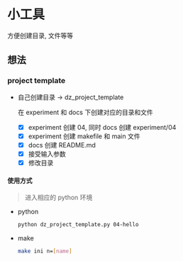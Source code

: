 # 小工具

方便创建目录, 文件等等

## 想法

### project template

- 自己创建目录 -> dz_project_template

  在 experiment 和 docs 下创建对应的目录和文件

  - [x] experiment 创建 04, 同时 docs 创建 experiment/04
  - [x] experiment 创建 makefile 和 main 文件
  - [x] docs 创建 README.md
  - [x] 接受输入参数
  - [x] 修改目录

#### 使用方式

> 进入相应的 python 环境

- python

  ```bash
  python dz_project_template.py 04-hello
  ```

- make

  ```bash
  make ini n=[name]
  ```
